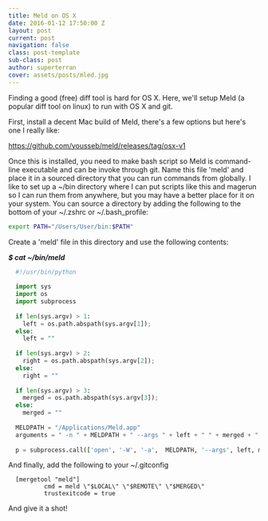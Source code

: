 ```yaml
---
title: Meld on OS X
date: 2016-01-12 17:50:00 Z
layout: post
current: post
navigation: false
class: post-template
sub-class: post
author: superterran
cover: assets/posts/mled.jpg
---
```


Finding a good (free) diff tool is hard for OS X. Here, we'll setup Meld (a popular diff tool on linux) to run with OS X and git. 

First, install a decent Mac build of Meld, there's a few options but here's one I really like: 

https://github.com/yousseb/meld/releases/tag/osx-v1

Once this is installed, you need to make bash script so Meld is command-line executable and can be invoke through git. Name this file 'meld' and place it in a sourced directory that you can run commands from globally. I like to set up a ~/bin directory where I can put scripts like this and magerun so I can run them from anywhere, but you may have a better place for it on your system. You can source a directory by adding the following to the bottom of your ~/.zshrc or ~/.bash_profile:

~~~ bash
export PATH="/Users/User/bin:$PATH"
~~~
Create a 'meld' file in this directory and use the following contents:

***$ cat ~/bin/meld***

~~~ python
  #!/usr/bin/python
  
  import sys
  import os
  import subprocess
  
  if len(sys.argv) > 1:
    left = os.path.abspath(sys.argv[1]);
  else:
    left = ""
  
  if len(sys.argv) > 2:
    right = os.path.abspath(sys.argv[2]);
  else:
    right = ""
  
  if len(sys.argv) > 3:
    merged = os.path.abspath(sys.argv[3]);
  else:
    merged = ""
  
  MELDPATH = "/Applications/Meld.app"
  arguments = " -n " + MELDPATH + " --args " + left + " " + merged + " " + right
  
  p = subprocess.call(['open', '-W', '-a',  MELDPATH, '--args', left, merged, right])
~~~
  And finally, add the following to your ~/.gitconfig
~~~
  [mergetool "meld"]
          cmd = meld \"$LOCAL\" \"$REMOTE\" \"$MERGED\"
          trustexitcode = true
~~~

And give it a shot!

